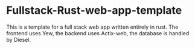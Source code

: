 # Fullstack-Rust-web-app-template
This is a template for a full stack web app written entirely in rust.
The frontend uses Yew, the backend uses Actix-web, the database is handled by Diesel.
